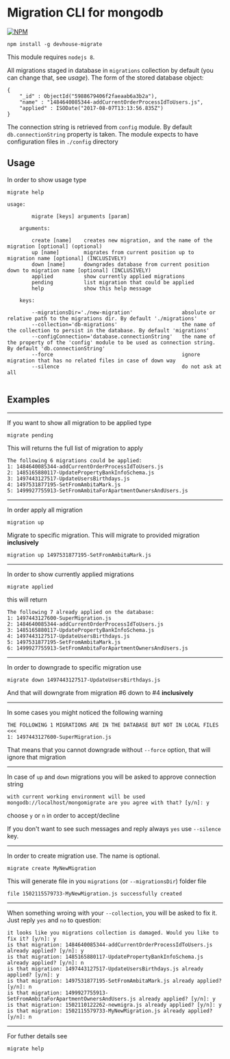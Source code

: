 # Migration CLI for mongodb

[![NPM](https://nodei.co/npm/devhouse-migrate.svg?downloads=true&downloadRank=true)](https://www.npmjs.com/package/devhouse-migrate)&nbsp;&nbsp;

```
npm install -g devhouse-migrate
```

This module requires `nodejs 8`.


All migrations staged in database in `migrations` collection by default (you can change that, see _usage_). The form of the stored database object:
```
{
    "_id" : ObjectId("5988679406f2faeaab6a3b2a"),
    "name" : "1484640085344-addCurrentOrderProcessIdToUsers.js",
    "applied" : ISODate("2017-08-07T13:13:56.835Z")
}
```
The connection string is retrieved from `config` module. By default `db.connectionString` property is taken. 
The module expects to have configuration files in `./config` directory

## Usage

In order to show usage type
```
migrate help
```

```
usage: 
        
        migrate [keys] arguments [param]
    
    arguments:
        
        create [name]    creates new migration, and the name of the migration [optional] (optional)
        up [name]        migrates from current position up to migration name [optional] (INCLUSIVELY)
        down [name]      downgrades database from current position down to migration name [optional] (INCLUSIVELY)
        applied          show currently applied migrations
        pending          list migration that could be applied
        help             show this help message
    
    keys: 
        
        --migrationsDir='./new-migration'                absolute or relative path to the migrations dir. By default './migrations'
        --collection='db-migrations'                     the name of the collection to persist in the database. By default 'migrations'
        --configConnection='database.connectionString'   the name of the property of the 'config' module to be used as connection string. By default 'db.connectionString'
        --force                                          ignore migration that has no related files in case of down way
        --silence                                        do not ask at all
    

```



## Examples


-----

If you want to show all migration to be applied type 

```
migrate pending
```
This will returns the full list of migration to apply 

```
The following 6 migrations could be applied:
1: 1484640085344-addCurrentOrderProcessIdToUsers.js
2: 1485165880117-UpdatePropertyBankInfoSchema.js
3: 1497443127517-UpdateUsersBirthdays.js
4: 1497531877195-SetFromAmbitaMark.js
5: 1499927755913-SetFromAmbitaForApartmentOwnersAndUsers.js
```
-----
In order apply all migration

```
migration up 
```

Migrate to specific migration. This will migrate to provided migration **inclusively**

```
migration up 1497531877195-SetFromAmbitaMark.js
```
----
In order to show currently applied migrations 

```
migrate applied
```

this will return

```
The following 7 already applied on the database:
1: 1497443127600-SuperMigration.js
2: 1484640085344-addCurrentOrderProcessIdToUsers.js
3: 1485165880117-UpdatePropertyBankInfoSchema.js
4: 1497443127517-UpdateUsersBirthdays.js
5: 1497531877195-SetFromAmbitaMark.js
6: 1499927755913-SetFromAmbitaForApartmentOwnersAndUsers.js
```
----
In order to downgrade to specific migration use
```
migrate down 1497443127517-UpdateUsersBirthdays.js
```
And that will downgrate from migration #6 down to #4 **inclusively**

-----

In some cases you might noticed the following warning

```
THE FOLLOWING 1 MIGRATIONS ARE IN THE DATABASE BUT NOT IN LOCAL FILES <<<
1: 1497443127600-SuperMigration.js
```

That means that you cannot downgrade without `--force` option, that will ignore that migration

---

In case of `up` and `down` migrations you will be asked to approve connection string

```
with current working environment will be used mongodb://localhost/mongomigrate are you agree with that? [y/n]: y
```
choose `y` or `n` in order to accept/decline

If you don't want to see such messages and reply always `yes` use `--silence` key.

----
In order to create migration use. The name is optional.
```
migrate create MyNewMigration
```
This will generate file in you `migrations` (or `--migrationsDir`) folder file
```
file 1502115579733-MyNewMigration.js successfully created
```
----
When something wroing with your `--collection`, you will be asked to fix it. Just reply `yes` and `no` to question:

```
it looks like you migrations collection is damaged. Would you like to fix it? [y/n]: y
is that migration: 1484640085344-addCurrentOrderProcessIdToUsers.js already applied? [y/n]: y
is that migration: 1485165880117-UpdatePropertyBankInfoSchema.js already applied? [y/n]: n
is that migration: 1497443127517-UpdateUsersBirthdays.js already applied? [y/n]: y
is that migration: 1497531877195-SetFromAmbitaMark.js already applied? [y/n]: n
is that migration: 1499927755913-SetFromAmbitaForApartmentOwnersAndUsers.js already applied? [y/n]: y
is that migration: 1502110122262-newmigra.js already applied? [y/n]: y
is that migration: 1502115579733-MyNewMigration.js already applied? [y/n]: n

```

----

For futher details see 

```
migrate help
```
